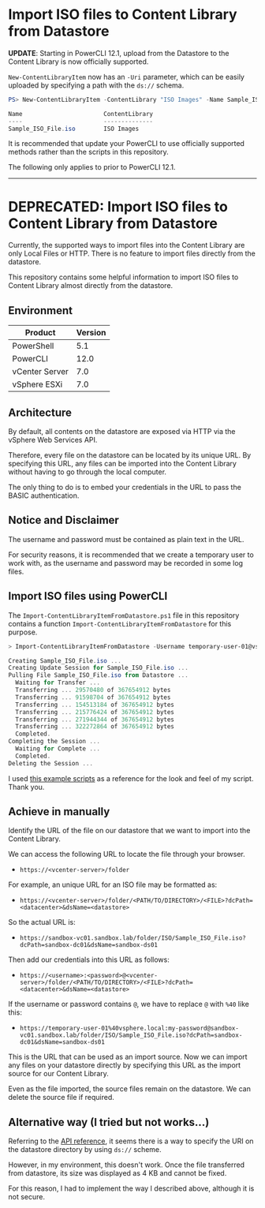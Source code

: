 # Import ISO files to Content Library from Datastore

**UPDATE**: Starting in PowerCLI 12.1, upload from the Datastore to the Content Library is now officially supported.

`New-ContentLibraryItem` now has an `-Uri` parameter, which can be easily uploaded by specifying a path with the `ds://` schema.

```powershell
PS> New-ContentLibraryItem -ContentLibrary "ISO Images" -Name Sample_ISO_File.iso -FileName Sample_ISO_File.iso -Uri ((Get-Datastore sandbox-ds01).ExtensionData.Info.Url + "ISO/Sample_ISO_File.iso")

Name                       ContentLibrary
----                       --------------
Sample_ISO_File.iso        ISO Images
```

It is recommended that update your PowerCLI to use officially supported methods rather than the scripts in this repository.

The following only applies to prior to PowerCLI 12.1.

----
# DEPRECATED: Import ISO files to Content Library from Datastore

Currently, the supported ways to import files into the Content Library are only Local Files or HTTP. There is no feature to import files directly from the datastore.

This repository contains some helpful information to import ISO files to Content Library almost directly from the datastore.


## Environment

| Product | Version|
|-|-|
| PowerShell | 5.1 |
| PowerCLI | 12.0 |
| vCenter Server | 7.0 |
| vSphere ESXi | 7.0 |


## Architecture

By default, all contents on the datastore are exposed via HTTP via the vSphere Web Services API.

Therefore, every file on the datastore can be located by its unique URL.
By specifying this URL, any files can be imported into the Content Library without having to go through the local computer.

The only thing to do is to embed your credentials in the URL to pass the BASIC authentication.


## Notice and Disclaimer

The username and password must be contained as plain text in the URL.

For security reasons, it is recommended that we create a temporary user to work with, as the username and password may be recorded in some log files.


## Import ISO files using PowerCLI

The `Import-ContentLibraryItemFromDatastore.ps1` file in this repository contains a function `Import-ContentLibraryItemFromDatastore` for this purpose.

```powershell
> Import-ContentLibraryItemFromDatastore -Username temporary-user-01@vsphere.local -Password my-password -Item vmstore:\sandbox-dc01\sandbox-ds01\ISO -DestinationLibraryName "ISO Images"

Creating Sample_ISO_File.iso ...
Creating Update Session for Sample_ISO_File.iso ...
Pulling File Sample_ISO_File.iso from Datastore ...
  Waiting for Transfer ...
  Transferring ... 29570480 of 367654912 bytes
  Transferring ... 91598704 of 367654912 bytes
  Transferring ... 154513184 of 367654912 bytes
  Transferring ... 215776424 of 367654912 bytes
  Transferring ... 271944344 of 367654912 bytes
  Transferring ... 322272864 of 367654912 bytes
  Completed.
Completing the Session ...
  Waiting for Complete ...
  Completed.
Deleting the Session ...
```

I used [this example scripts](https://github.com/vmware/PowerCLI-Example-Scripts/blob/master/Modules/ContentLibrary/ContentLibrary.psm1) as a reference for the look and feel of my script. Thank you.


## Achieve in manually

Identify the URL of the file on our datastore that we want to import into the Content Library.

We can access the following URL to locate the file through your browser.

* `https://<vcenter-server>/folder`

For example, an unique URL for an ISO file may be formatted as:

* `https://<vcenter-server>/folder/<PATH/TO/DIRECTORY>/<FILE>?dcPath=<datacenter>&dsName=<datastore>`

So the actual URL is:

* `https://sandbox-vc01.sandbox.lab/folder/ISO/Sample_ISO_File.iso?dcPath=sandbox-dc01&dsName=sandbox-ds01`

Then add our credentials into this URL as follows:

* `https://<username>:<password>@<vcenter-server>/folder/<PATH/TO/DIRECTORY>/<FILE>?dcPath=<datacenter>&dsName=<datastore>`

If the username or password contains `@`, we have to replace `@` with `%40` like this:

* `https://temporary-user-01%40vsphere.local:my-password@sandbox-vc01.sandbox.lab/folder/ISO/Sample_ISO_File.iso?dcPath=sandbox-dc01&dsName=sandbox-ds01`

This is the URL that can be used as an import source. 
Now we can import any files on your datastore directly by specifying this URL as the import source for our Content Library.

Even as the file imported, the source files remain on the datastore. We can delete the source file if required.


## Alternative way (I tried but not works...)

Referring to the [API reference](https://developer.vmware.com/docs/vsphere-automation/latest/content/data-structures/Library/Item/TransferEndpoint/), it seems there is a way to specify the URI on the datastore directory by using `ds://` scheme.

However, in my environment, this doesn't work. Once the file transferred from datastore, its size was displayed as 4 KB and cannot be fixed.

For this reason, I had to implement the way I described above, although it is not secure.
